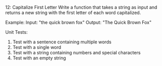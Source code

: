 12: Capitalize First Letter
Write a function that takes a string as input and returns a new string with the first letter of each word capitalized.

Example:
Input: "the quick brown fox"
Output: "The Quick Brown Fox"

Unit Tests:
1. Test with a sentence containing multiple words
2. Test with a single word
3. Test with a string containing numbers and special characters
4. Test with an empty string
